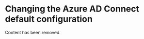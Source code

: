 <properties
	pageTitle="Change Azure AD Connect Default Configuration"
	description="Learn how to change default configuration for Azure AD Connect."
	services="active-directory"
	documentationCenter=""
	authors="andkjell"
	manager="stevenpo"
	editor="curtand"/>

<tags 
	ms.service="active-directory" 
	ms.date="08/24/2015" 
	wacn.date=""/>

# Changing the Azure AD Connect default configuration

Content has been removed.
